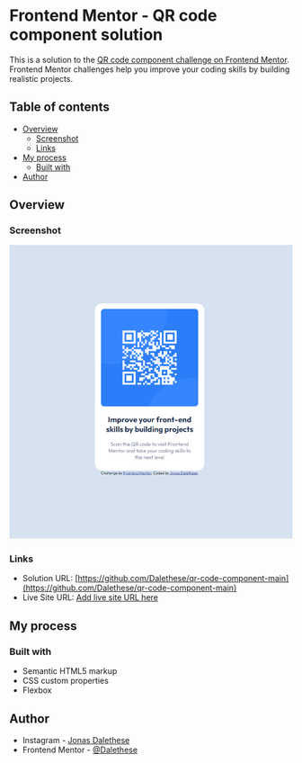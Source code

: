 # Frontend Mentor - QR code component solution

This is a solution to the [QR code component challenge on Frontend Mentor](https://www.frontendmentor.io/challenges/qr-code-component-iux_sIO_H). Frontend Mentor challenges help you improve your coding skills by building realistic projects. 

## Table of contents

- [Overview](#overview)
  - [Screenshot](#screenshot)
  - [Links](#links)
- [My process](#my-process)
  - [Built with](#built-with)
- [Author](#author)


## Overview

### Screenshot

![](./images/screenshot.png)


### Links

- Solution URL: [https://github.com/Dalethese/qr-code-component-main](https://github.com/Dalethese/qr-code-component-main)
- Live Site URL: [Add live site URL here](https://your-live-site-url.com)

## My process

### Built with

- Semantic HTML5 markup
- CSS custom properties
- Flexbox


## Author

- Instagram - [Jonas Dalethese](https://www.instagram.com/jonas_daleth/)
- Frontend Mentor - [@Dalethese](https://www.frontendmentor.io/profile/Dalethese)